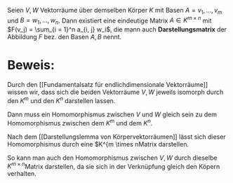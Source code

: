 Seien $V, W$ Vektorräume über demselben Körper $K$ mit Basen $A = v_1, …, v_m$ und $B = w_1, …, w_n$. Dann existiert eine eindeutige Matrix $A \in K^{m \times n}$ mit
$F(v_j) = \sum_{i = 1}^n a_{i, j} w_i$, die mann auch **Darstellungsmatrix** der Abbildung $F$ bez. den Basen $A, B$ nennt.  

# Beweis:
Durch den [[Fundamentalsatz für endlichdimensionale Vektorräume]] wissen wir, dass sich die beiden Vektorräume $V, W$ jeweils isomorph durch den $K^m$ und den $K^n$ darstellen lassen.

Dann muss ein Homomorphismus zwischen $V$ und $W$ gleich sein zu dem Homomorphismus zwischen dem $K^m$ und dem $K^n$.

Nach dem [[Darstellungslemma von Körpervektorräumen]] lässt sich dieser Homomorphismus durch eine $K^{m \times nMatrix darstellen.


So kann man auch den Homomorphismus zwischen $V, W$ durch dieselbe $K^{m \times n}$Matrix darstellen, da sie sich in der Verknüpfung gleich den Köpern verhalten. 


